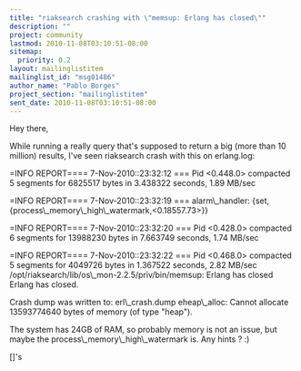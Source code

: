 ```yaml
---
title: "riaksearch crashing with \"memsup: Erlang has closed\""
description: ""
project: community
lastmod: 2010-11-08T03:10:51-08:00
sitemap:
  priority: 0.2
layout: mailinglistitem
mailinglist_id: "msg01486"
author_name: "Pablo Borges"
project_section: "mailinglistitem"
sent_date: 2010-11-08T03:10:51-08:00
---
```



Hey there,

While running a really query that's supposed to return a big (more than 10
million) results, I've seen riaksearch crash with this on erlang.log:

=INFO REPORT==== 7-Nov-2010::23:32:12 ===
Pid &lt;0.448.0&gt; compacted 5 segments for 6825517 bytes in 3.438322 seconds,
1.89 MB/sec

=INFO REPORT==== 7-Nov-2010::23:32:19 ===
 alarm\\_handler: {set,{process\\_memory\\_high\\_watermark,&lt;0.18557.73&gt;}}

=INFO REPORT==== 7-Nov-2010::23:32:20 ===
Pid &lt;0.428.0&gt; compacted 6 segments for 13988230 bytes in 7.663749 seconds,
1.74 MB/sec

=INFO REPORT==== 7-Nov-2010::23:32:22 ===
Pid &lt;0.468.0&gt; compacted 5 segments for 4049726 bytes in 1.367522 seconds,
2.82 MB/sec
/opt/riaksearch/lib/os\\_mon-2.2.5/priv/bin/memsup: Erlang has closed
Erlang has closed.

Crash dump was written to: erl\\_crash.dump
eheap\\_alloc: Cannot allocate 13593774640 bytes of memory (of type "heap").

The system has 24GB of RAM, so probably memory is not an issue, but maybe
the process\\_memory\\_high\\_watermark is. Any hints ? :)

[]'s
